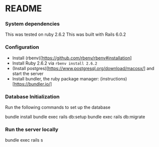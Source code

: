 # README

### System dependencies
This was tested on ruby 2.6.2
This was built with Rails 6.0.2

### Configuration
- Install (rbenv)[https://github.com/rbenv/rbenv#installation]
- Install Ruby 2.6.2 via `rbenv install 2.6.2`
- (Install postgres)[https://www.postgresql.org/download/macosx/] and start the server
- Install bundler, the ruby package manager: (instructions)[https://bundler.io/]

### Database Initialization
Run the following commands to set up the database

  bundle install
  bundle exec rails db:setup
  bundle exec rails db:migrate

### Run the server locally

  bundle exec rails s
